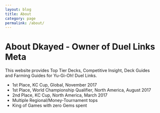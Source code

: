 ```yaml
---
layout: blog
title: About
category: page
permalink: /about/
---
```

<div class="section text-white">
        <h1 class="marginBottom5px">About Dkayed - Owner of Duel Links Meta</h1>
        <p>
        This website provides Top Tier Decks, Competitive Insight, Deck Guides and Farming Guides for Yu-Gi-Oh! Duel Links. 
        </p>
        <ul class="list-group">
                <li class="list-group-item">1st Place, KC Cup, Global, November 2017</li>
                <li class="list-group-item">1st Place, World Championship Qualifier, North America, August 2017</li>
                <li class="list-group-item">2nd Place, KC Cup, North America, March 2017</li>
                <li class="list-group-item">Multiple Regional/Money-Tournament tops</li>
                <li class="list-group-item">King of Games with zero Gems spent</li>
        </ul>
</div>